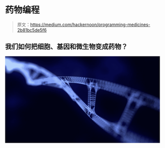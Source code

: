 # 药物编程

> 原文：<https://medium.com/hackernoon/programming-medicines-2b81bc5de5f6>

## 我们如何把细胞、基因和微生物变成药物？

![](img/76082cf8c5b01b0f4b76f9c8b92f6970.png)